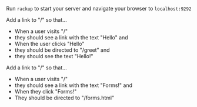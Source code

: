 Run `rackup` to start your server and navigate your browser to `localhost:9292`

Add a link to "/" so that...

- When a user visits "/" 
- they should see a link with the text "Hello" and
- When the user clicks "Hello" 
- they should be directed to "/greet" and
- they should see the text "Hello!"

Add a link to "/" so that...

- When a user visits "/"
- they should see a link with the text "Forms!" and
- When they click "Forms!"
- They should be directed to "/forms.html"

